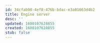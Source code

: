 ```yaml
---
id: 34cfab98-4ef8-476b-bdac-e3a01663d4b2
title: Engine server
desc: ''
updated: 1600107628855
created: 1600107628855
stub: false
---
```



